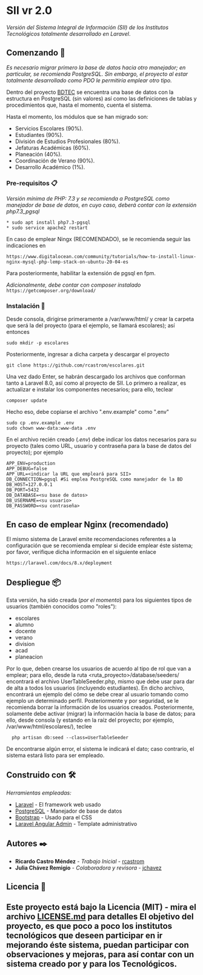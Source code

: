 # SII vr 2.0

*Versión del Sistema Integral de Información (SII) de los Institutos Tecnológicos totalmente
desarrollado en Laravel*.


## Comenzando 🚀

_Es necesario migrar primero la base de datos hacia otro manejador; en particular, 
se recomienda PostgreSQL. Sin embargo, el proyecto al estar totalmente desarrollado como PDO 
le permitiría emplear otro tipo._

Dentro del proyecto [BDTEC](https://github.com/rcastrom/bdtec) se encuentra una base
de datos con la estructura en PostgreSQL (sin valores) así como las definiciones de 
tablas y procedimientos que, hasta el momento, cuenta el sistema.

Hasta el momento, los módulos que se han migrado son:
* Servicios Escolares (90%).
* Estudiantes (90%).
* División de Estudios Profesionales (80%).
* Jefaturas Académicas (60%).
* Planeación (40%).
* Coordinación de Verano (90%).
* Desarrollo Académico (1%).

### Pre-requisitos 📋

_Versión mínima de PHP: 7.3 y se recomienda a PostgreSQL como manejador de base de datos, en
cuyo caso, deberá contar con la extensión php7.3_pgsql_

```
* sudo apt install php7.3-pgsql
* sudo service apache2 restart
```
En caso de emplear Ningx (RECOMENDADO), se le recomienda seguir las indicaciones en
```
https://www.digitalocean.com/community/tutorials/how-to-install-linux-nginx-mysql-php-lemp-stack-on-ubuntu-20-04-es
```
Para posteriormente, habilitar la extensión de pgsql en fpm.

_Adicionalmente, debe contar con composer instalado_
`https://getcomposer.org/download/`
### Instalación 🔧
Desde consola, dirigirse primeramente a /var/www/html/ y crear la carpeta que será la del proyecto 
(para el ejemplo, se llamará escolares); así entonces
```
sudo mkdir -p escolares
```
Posteriormente, ingresar a dicha carpeta y descargar el proyecto 
```
git clone https://github.com/rcastrom/escolares.git 
```
Una vez dado Enter, se habrán descargado los archivos que conforman tanto a Laravel 8.0, así como
al proyecto de SII. Lo primero a realizar, es actualizar e instalar los componentes necesarios; 
para ello, teclear

```
composer update
```

Hecho eso, debe copiarse el archivo ".env.example" como ".env"
```
sudo cp .env.example .env
sudo chown www-data:www-data .env
```

En el archivo recién creado (_.env_) debe indicar los datos necesarios para
su proyecto (tales como URL, usuario y contraseña para la base de datos del proyecto);
por ejemplo
```
APP_ENV=production
APP_DEBUG=false
APP_URL=<indicar la URL que empleará para SII>
DB_CONNECTION=pgsql #Si emplea PostgreSQL como manejador de la BD
DB_HOST=127.0.0.1
DB_PORT=5432
DB_DATABASE=<su base de datos>
DB_USERNAME=<su usuario>
DB_PASSWORD=<su contraseña>
```
## En caso de emplear Nginx (recomendado)
El mismo sistema de Laravel emite recomendaciones referentes a la configuración que
se recomienda emplear si decide emplear éste sistema; por favor, verifique dicha información
en el siguiente enlace
```
https://laravel.com/docs/8.x/deployment
```

## Despliegue 📦

Esta versión, ha sido creada (_por el momento_) para los siguientes tipos de usuarios 
(también conocidos como "roles"):
* escolares
* alumno
* docente
* verano
* division
* acad
* planeacion

Por lo que, deben crearse los usuarios de acuerdo al tipo de rol que van a emplear; para ello, 
desde la ruta 
<ruta_proyecto>/database/seeders/ 
encontrará el archivo UserTableSeeder.php, mismo que debe usar para dar de alta a todos 
los usuarios (incluyendo estudiantes). 
En dicho archivo, encontrará un ejemplo del cómo se debe crear al usuario tomando como ejemplo
un determinado perfil. Posteriormente y por seguridad, se le recomienda 
borrar la información de los usuarios creados. 
Posteriormente, solamente debe activar (migrar) la información hacia la base de datos; para
  ello, desde consola (y estando en la raíz del proyecto; por ejemplo, 
  /var/www/html/escolares/), teclee
```
  php artisan db:seed --class=UserTableSeeder
```
  De encontrarse algún error, el sistema le indicará el dato; caso contrario, el sistema
  estará listo para ser empleado.
## Construido con 🛠️

_Herramientas empleadas:_

* [Laravel](https://laravel.com/) - El framework web usado
* [PostgreSQL](https://www.postgresql.org/) - Manejador de base de datos
* [Bootstrap](https://getbootstrap.com/) - Usado para el CSS
* [Laravel Angular Admin](https://github.com/silverbux/laravel-angular-admin) - Template administrativo



## Autores ✒️

* **Ricardo Castro Méndez** - *Trabajo Inicial* - [rcastrom](https://github.com/rcastrom)
* **Julia Chávez Remigio** - *Colaboradora y revisora* - [jchavez](mailto:jchavez@ite.edu.mx)

## Licencia 📄

Este proyecto está bajo la Licencia (MIT) - mira el archivo [LICENSE.md](LICENSE.md) para detalles
El objetivo del proyecto, es que poco a poco los institutos tecnológicos que deseen participar en
ir mejorando éste sistema, puedan participar con observaciones y mejoras, para así contar
con un sistema creado por y para los Tecnológicos.
---
